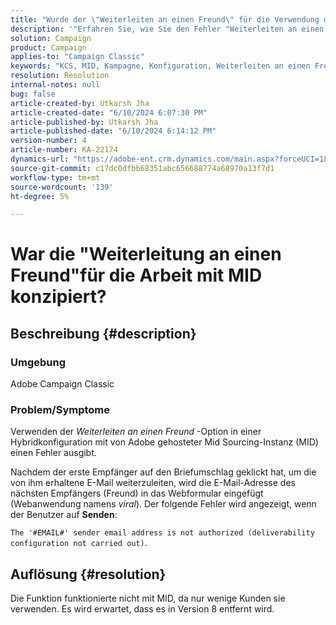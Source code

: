 ```yaml
---
title: "Wurde der \"Weiterleiten an einen Freund\" für die Verwendung mit MID entwickelt?"
description: '"Erfahren Sie, wie Sie den Fehler "Weiterleiten an einen Freund"in Adobe Campaign Classic beheben können."'
solution: Campaign
product: Campaign
applies-to: "Campaign Classic"
keywords: "KCS, MID, Kampagne, Konfiguration, Weiterleiten an einen Freund"
resolution: Resolution
internal-notes: null
bug: false
article-created-by: Utkarsh Jha
article-created-date: "6/10/2024 6:07:30 PM"
article-published-by: Utkarsh Jha
article-published-date: "6/10/2024 6:14:12 PM"
version-number: 4
article-number: KA-22174
dynamics-url: "https://adobe-ent.crm.dynamics.com/main.aspx?forceUCI=1&pagetype=entityrecord&etn=knowledgearticle&id=27fd3748-5427-ef11-840b-6045bd0298d4"
source-git-commit: c17dc0dfbb68351abc656688774a68970a13f7d1
workflow-type: tm+mt
source-wordcount: '139'
ht-degree: 5%

---
```


# War die &quot;Weiterleitung an einen Freund&quot;für die Arbeit mit MID konzipiert?

## Beschreibung {#description}


### <b>Umgebung</b>

Adobe Campaign Classic

### <b>Problem/Symptome</b>

Verwenden der *Weiterleiten an einen Freund* -Option in einer Hybridkonfiguration mit von Adobe gehosteter Mid Sourcing-Instanz (MID) einen Fehler ausgibt.

Nachdem der erste Empfänger auf den Briefumschlag geklickt hat, um die von ihm erhaltene E-Mail weiterzuleiten, wird die E-Mail-Adresse des nächsten Empfängers (Freund) in das Webformular eingefügt (Webanwendung namens *viral*). Der folgende Fehler wird angezeigt, wenn der Benutzer auf <b>Senden</b>:

`The '#EMAIL#' sender email address is not authorized (deliverability configuration not carried out)`.


## Auflösung {#resolution}


Die Funktion funktionierte nicht mit MID, da nur wenige Kunden sie verwenden. Es wird erwartet, dass es in Version 8 entfernt wird.
